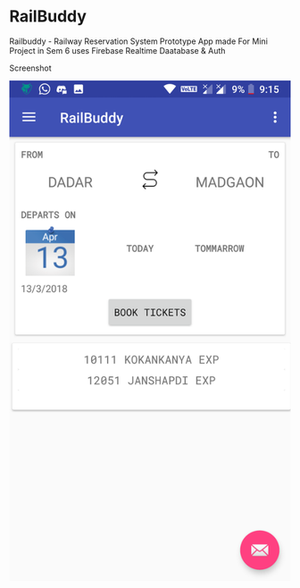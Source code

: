 # RailBuddy
Railbuddy - Railway Reservation System Prototype App made For Mini Project in Sem 6
uses Firebase Realtime Daatabase & Auth

Screenshot

![Screenshot](HomeSS.png)

